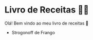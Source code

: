 # Livro de Receitas :man_cook:

Olá! Bem vindo ao  meu livro de receitas :wave:

- Strogonoff de Frango

